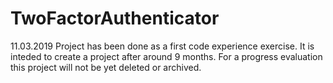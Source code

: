 # TwoFactorAuthenticator
11.03.2019 Project has been done as a first code experience exercise. It is inteded to create a project after around 9 months. 
For a progress evaluation this project will not be yet deleted or archived.
